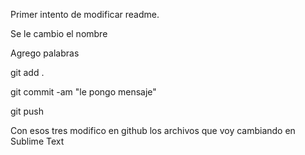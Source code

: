 Primer intento de modificar readme.

Se le cambio el nombre

Agrego palabras

git add .

git commit -am "le pongo mensaje"

git push

Con esos tres modifico en github los archivos que voy cambiando en Sublime Text